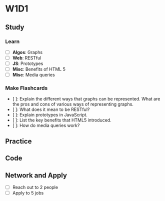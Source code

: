 # W1D1

## Study

### Learn

- [ ] **Algos**: Graphs
- [ ] **Web**: RESTful
- [ ] **JS**: Prototypes 
- [ ] **Misc**: Benefits of HTML 5
- [ ] **Misc**: Media queries 

### Make Flashcards

- [ ]: Explain the different ways that graphs can be represented. What are the
pros and cons of various ways of representing graphs.
- [ ]: What does it mean to be RESTful?
- [ ]: Explain prototypes in JavaScript.
- [ ]: List the key benefits that HTML5 introduced.
- [ ]: How do media queries work?

## Practice 

## Code 


## Network and Apply 

- [ ] Reach out to 2 people
- [ ] Apply to 5 jobs 